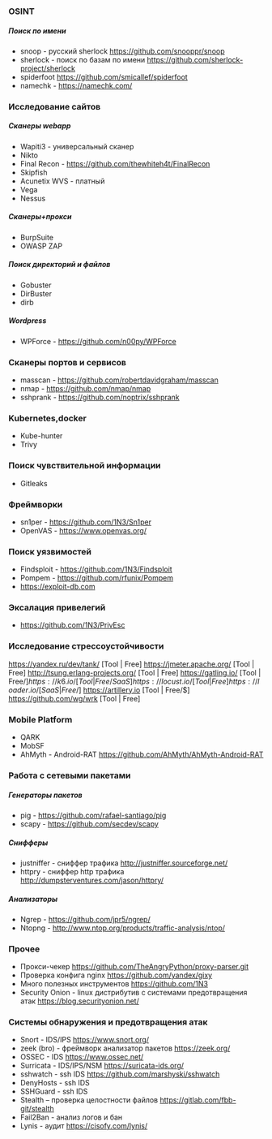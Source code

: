 ### OSINT 
##### Поиск по имени
* snoop - русский sherlock https://github.com/snooppr/snoop
* sherlock - поиск по базам по имени https://github.com/sherlock-project/sherlock 
* spiderfoot https://github.com/smicallef/spiderfoot
* namechk - https://namechk.com/

### Исследование сайтов
##### Сканеры webapp
* Wapiti3 - универсальный сканер
* Nikto 
* Final Recon - https://github.com/thewhiteh4t/FinalRecon
* Skipfish
* Acunetix WVS - платный
* Vega
* Nessus
##### Сканеры+прокси
* BurpSuite 
* OWASP ZAP
##### Поиск директорий и файлов
* Gobuster
* DirBuster
* dirb
##### Wordpress
* WPForce - https://github.com/n00py/WPForce

### Сканеры портов и сервисов
* masscan - https://github.com/robertdavidgraham/masscan
* nmap - https://github.com/nmap/nmap
* sshprank - https://github.com/noptrix/sshprank

### Kubernetes,docker
* Kube-hunter
* Trivy

### Поиск чувствительной информации
* Gitleaks

### Фреймворки
* sn1per - https://github.com/1N3/Sn1per
* OpenVAS - https://www.openvas.org/

### Поиск уязвимостей
* Findsploit - https://github.com/1N3/Findsploit
* Pompem - https://github.com/rfunix/Pompem
* https://exploit-db.com

### Эксалация привелегий
* https://github.com/1N3/PrivEsc

### Исследование стрессоустойчивости
https://yandex.ru/dev/tank/ [Tool | Free]
https://jmeter.apache.org/ [Tool | Free]
http://tsung.erlang-projects.org/ [Tool | Free]
https://gatling.io/ [Tool | Free/$]
https://k6.io/ [Tool | Free/SaaS]
https://locust.io/ [Tool | Free]
https://loader.io/ [SaaS | Free/$] 
https://artillery.io [Tool | Free/$]
https://github.com/wg/wrk [Tool | Free]

### Mobile Platform
* QARK
* MobSF
* AhMyth - Android-RAT https://github.com/AhMyth/AhMyth-Android-RAT

### Работа с сетевыми пакетами
##### Генераторы пакетов
* pig - https://github.com/rafael-santiago/pig
* scapy - https://github.com/secdev/scapy
##### Снифферы
* justniffer - сниффер трафика http://justniffer.sourceforge.net/
* httpry - сниффер http трафика http://dumpsterventures.com/jason/httpry/
##### Анализаторы
* Ngrep - https://github.com/jpr5/ngrep/
* Ntopng - http://www.ntop.org/products/traffic-analysis/ntop/

### Прочее
* Прокси-чекер https://github.com/TheAngryPython/proxy-parser.git
* Проверка конфига nginx https://github.com/yandex/gixy
* Много полезных инструментов https://github.com/1N3
* Security Onion - linux дистрибутив с системами предотвращения атак https://blog.securityonion.net/

### Системы обнаружения и предотвращения атак
* Snort - IDS/IPS https://www.snort.org/
* zeek (bro) - фреймворк анализатор пакетов https://zeek.org/
* OSSEC - IDS https://www.ossec.net/
* Surricata - IDS/IPS/NSM https://suricata-ids.org/
* sshwatch - ssh IDS https://github.com/marshyski/sshwatch
* DenyHosts - ssh IDS
* SSHGuard - ssh IDS 
* Stealth – проверка целостности файлов https://gitlab.com/fbb-git/stealth
* Fail2Ban - анализ логов и бан
* Lynis - аудит https://cisofy.com/lynis/
